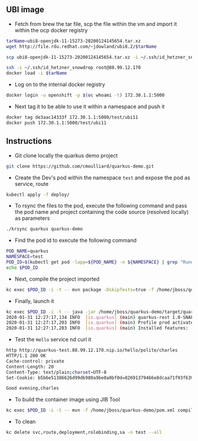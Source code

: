 ## UBI image

- Fetch from brew the tar file, scp the file within the vm and import it within the ocp docker registry
```bash
tarName=ubi8-openjdk-11-15273-20200124145654.tar.xz
wget http://file.rdu.redhat.com/~jdowland/ubi8.2/$tarName

scp ubi8-openjdk-11-15273-20200124145654.tar.xz -i ~/.ssh/id_hetzner_snowdrop root@88.99.12.170:/tmp

ssh -i ~/.ssh/id_hetzner_snowdrop root@88.99.12.170
docker load -i $tarName
```
- Log on to the internal docker registry
```bash
docker login -u openshift -p $(oc whoami -t) 172.30.1.1:5000
```
- Next tag it to be able to use it within a namespace and push it
```bash
docker tag de3aac14333f 172.30.1.1:5000/test/ubi11
docker push 172.30.1.1:5000/test/ubi11
```

## Instructions

- Git clone locally the quarkus demo project
```bash
git clone https://github.com/cmoulliard/quarkus-demo.git
```
- Create the Dev's pod within the namespace `test` and expose the pod as service, route
```bash
kubectl apply -f deploy/
```

- To rsync the files to the pod, execute the following command and pass the pod name and project containing the code source (resolved locally) as parameters
```bash
./krsync quarkus quarkus-demo
```

- Find the pod id to execute the following command
```bash
POD_NAME=quarkus
NAMESPACE=test
POD_ID=$(kubectl get pod -lapp=${POD_NAME} -n ${NAMESPACE} | grep "Running" | awk '{print $1}')
echo $POD_ID
```

- Next, compile the project imported
```bash
kc exec $POD_ID -i -t -- mvn package -DskipTests=true -f /home/jboss/quarkus-demo/pom.xml -Dmaven.local.repo=/home/jboss/.m2/repository
```

- Finally, launch it 
```bash
kc exec $POD_ID -i -t -- java -jar /home/jboss/quarkus-demo/target/quarkus-rest-1.0-SNAPSHOT-runner.jar
2020-01-31 12:27:17,134 INFO  [io.quarkus] (main) quarkus-rest 1.0-SNAPSHOT (running on Quarkus 1.2.0.Final) started in 1.821s. Listening on: http://0.0.0.0:8080
2020-01-31 12:27:17,203 INFO  [io.quarkus] (main) Profile prod activated. 
2020-01-31 12:27:17,203 INFO  [io.quarkus] (main) Installed features: [cdi, resteasy]
```

- Test the `Hello` service nd curl it 
```bash
http http://quarkus-test.88.99.12.170.nip.io/hello/polite/charles
HTTP/1.1 200 OK
Cache-control: private
Content-Length: 20
Content-Type: text/plain;charset=UTF-8
Set-Cookie: b5b6e51386626d99db980a9be0a0bf0d=82691379466e8dcaa71f93f639063f7d; path=/; HttpOnly

Good evening,charles
```

- To build the container image using JIB Tool
```bash
kc exec $POD_ID -i -t -- mvn -f /home/jboss/quarkus-demo/pom.xml compile com.google.cloud.tools:jib-maven-plugin:2.0.0:build -Djib.from.image=registry.redhat.io/redhat-openjdk-18/openjdk18-openshift -Dimage=172.30.1.1:5000/test/quarkus-demo -Djib.from.auth.username=yyyy -Djib.from.auth.password=xxxx -Djib.container.mainClass=dev.snowdrop.HelloApplication -DsendCredentialsOverHttp=true -Djib.allowInsecureRegistries=true -Djava.util.logging.config.file=src/main/resources/jib-log.properties -Djib.serialize=true -Djib.console=plain
```

- To clean
```bash
kc delete svc,route,deployment,rolebinding,sa -n test --all
```
